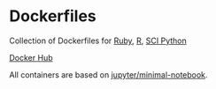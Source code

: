 # Dockerfiles

Collection of Dockerfiles for [Ruby](https://github.com/evandrodutra/dockerfiles/ruby-notebooks), [R](https://github.com/evandrodutra/dockerfiles/r-notebooks), [SCI Python](https://github.com/evandrodutra/dockerfiles/python-notebooks)

[Docker Hub](https://hub.docker.com/r/evandrodutra/)

All containers are based on [jupyter/minimal-notebook](https://github.com/jupyter/docker-stacks/tree/master/minimal-notebook).
